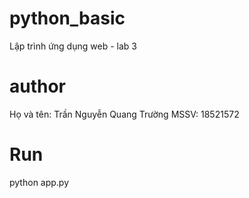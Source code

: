 # python_basic
Lập trình ứng dụng web - lab 3

# author

Họ và tên: Trần Nguyễn Quang Trường
MSSV: 18521572

# Run

python app.py
